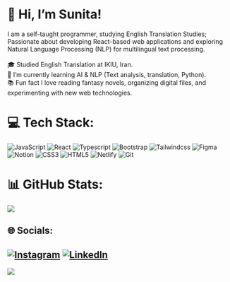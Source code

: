 # 👋 Hi, I’m Sunita!<br>
I am a self-taught programmer, studying English Translation Studies; Passionate about developing React-based web applications and exploring Natural Language Processing (NLP) for multilingual text processing.<br><br>🎓 Studied English Translation at IKIU, Iran.<br>🌱 I’m currently learning AI & NLP (Text analysis, translation, Python).<br>📚 Fun fact I love reading fantasy novels, organizing digital files, and experimenting with new web technologies.




# 💻 Tech Stack:
![JavaScript](https://img.shields.io/badge/javascript-%23323330.svg?style=flat&logo=javascript&logoColor=%23F7DF1E) ![React](https://img.shields.io/badge/react-%2320232a.svg?style=flat&logo=react&logoColor=%2361DAFB) ![Typescript](https://img.shields.io/badge/typescript-%2320232a.svg?style=flat&logo=typescript&logoColor=%2361DAFB) ![Bootstrap](https://img.shields.io/badge/bootstrap-%238511FA.svg?style=flat&logo=bootstrap&logoColor=white) ![Tailwindcss](https://img.shields.io/badge/tailwindcss-%238511FA.svg?style=flat&logo=tailwindcss&logoColor=white) ![Figma](https://img.shields.io/badge/figma-%23F24E1E.svg?style=flat&logo=figma&logoColor=white) ![Notion](https://img.shields.io/badge/Notion-%23000000.svg?style=flat&logo=notion&logoColor=white) ![CSS3](https://img.shields.io/badge/css3-%231572B6.svg?style=flat&logo=css3&logoColor=white) ![HTML5](https://img.shields.io/badge/html5-%23E34F26.svg?style=flat&logo=html5&logoColor=white) ![Netlify](https://img.shields.io/badge/netlify-%23000000.svg?style=flat&logo=netlify&logoColor=#00C7B7) ![Git](https://img.shields.io/badge/git-%23F05033.svg?style=flat&logo=git&logoColor=white)
# 📊 GitHub Stats:
![](https://github-readme-stats.vercel.app/api?username=sunitamousavi&theme=midnight-purple&hide_border=false&include_all_commits=true&count_private=false)<br/>


## 🌐 Socials:
[![Instagram](https://img.shields.io/badge/Instagram-%23E4405F.svg?logo=Instagram&logoColor=white)](https://instagram.com/sunitavii) [![LinkedIn](https://img.shields.io/badge/LinkedIn-%230077B5.svg?logo=linkedin&logoColor=white)](https://linkedin.com/in/sunitamousavi) 
---
[![](https://visitcount.itsvg.in/api?id=sunitamousavi&icon=0&color=2)](https://visitcount.itsvg.in)

<!-- Proudly created with GPRM ( https://gprm.itsvg.in ) -->
